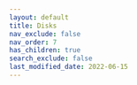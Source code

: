 ```yaml
---
layout: default
title: Disks
nav_exclude: false
nav_order: 7
has_children: true
search_exclude: false
last_modified_date: 2022-06-15
---
```

